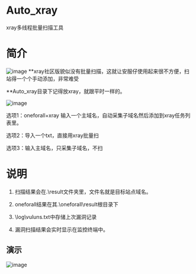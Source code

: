 # Auto_xray
xray多线程批量扫描工具
# 简介
![image](https://z3.ax1x.com/2021/10/26/55XwCj.png)
**xray社区版貌似没有批量扫描，这就让安服仔使用起来很不方便，扫站得一个个手动添加，非常难受

**Auto_xray目录下记得放xray，就跟平时一样的。

![image](https://z3.ax1x.com/2021/10/26/5Iq4lq.png)


选项1：oneforall+xray 输入一个主域名，自动采集子域名然后添加到xray任务列表里。

选项2：导入一个txt，直接用xray批量扫

选项3：输入主域名，只采集子域名，不扫


# 说明
1. 扫描结果会在.\result文件夹里，文件名就是目标站点域名。

2. oneforall结果在其.\oneforall\result根目录下

3. \log\vuluns.txt中存储上次漏洞记录

4. 漏洞扫描结果会实时显示在监控终端中。

## 演示

![image](https://z3.ax1x.com/2021/10/26/5Ig9w6.gif)
